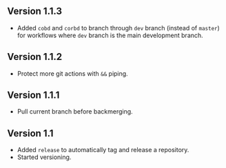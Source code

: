 ## Version 1.1.3

* Added `cobd` and `corbd` to branch through `dev` branch (instead of `master`) for workflows where `dev` branch is the main development branch.

## Version 1.1.2

* Protect more git actions with `&&` piping.

## Version 1.1.1

* Pull current branch before backmerging.

## Version 1.1

* Added `release` to automatically tag and release a repository.
* Started versioning.
